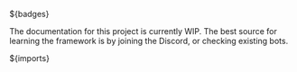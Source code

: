 ${badges}

The documentation for this project is currently WIP. 
The best source for learning the framework is by joining the Discord, or checking existing bots.

${imports}